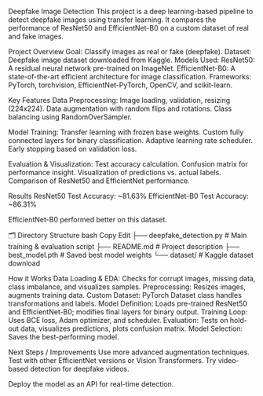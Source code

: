 Deepfake Image Detection
This project is a deep learning-based pipeline to detect deepfake images using transfer learning.
It compares the performance of ResNet50 and EfficientNet-B0 on a custom dataset of real and fake images.

Project Overview
Goal: Classify images as real or fake (deepfake).
Dataset: Deepfake image dataset downloaded from Kaggle.
Models Used:
ResNet50: A residual neural network pre-trained on ImageNet.
EfficientNet-B0: A state-of-the-art efficient architecture for image classification.
Frameworks: PyTorch, torchvision, EfficientNet-PyTorch, OpenCV, and scikit-learn.

Key Features
Data Preprocessing:
Image loading, validation, resizing (224x224).
Data augmentation with random flips and rotations.
Class balancing using RandomOverSampler.

Model Training:
Transfer learning with frozen base weights.
Custom fully connected layers for binary classification.
Adaptive learning rate scheduler.
Early stopping based on validation loss.

Evaluation & Visualization:
Test accuracy calculation.
Confusion matrix for performance insight.
Visualization of predictions vs. actual labels.
Comparison of ResNet50 and EfficientNet performance.

Results
ResNet50 Test Accuracy: ~81.63%
EfficientNet-B0 Test Accuracy: ~86.31%

EfficientNet-B0 performed better on this dataset.

🗂️ Directory Structure
bash
Copy
Edit
├── deepfake_detection.py   # Main training & evaluation script
├── README.md               # Project description
├── best_model.pth          # Saved best model weights
└── dataset/                # Kaggle dataset download

How it Works
Data Loading & EDA: Checks for corrupt images, missing data, class imbalance, and visualizes samples.
Preprocessing: Resizes images, augments training data.
Custom Dataset: PyTorch Dataset class handles transformations and labels.
Model Definition: Loads pre-trained ResNet50 and EfficientNet-B0; modifies final layers for binary output.
Training Loop: Uses BCE loss, Adam optimizer, and scheduler.
Evaluation: Tests on hold-out data, visualizes predictions, plots confusion matrix.
Model Selection: Saves the best-performing model.

Next Steps / Improvements
Use more advanced augmentation techniques.
Test with other EfficientNet versions or Vision Transformers.
Try video-based detection for deepfake videos.

Deploy the model as an API for real-time detection.

